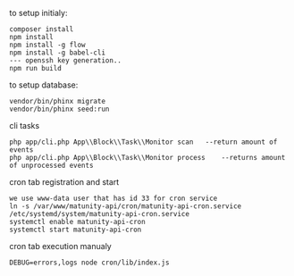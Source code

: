 to setup initialy:

    composer install
    npm install
    npm install -g flow
    npm install -g babel-cli
    --- openssh key generation..
    npm run build


to setup database:

    vendor/bin/phinx migrate
    vendor/bin/phinx seed:run


cli tasks

    php app/cli.php App\\Block\\Task\\Monitor scan   --return amount of events
    php app/cli.php App\\Block\\Task\\Monitor process    --returns amount of unprocessed events


cron tab registration and start

    we use www-data user that has id 33 for cron service
    ln -s /var/www/matunity-api/cron/matunity-api-cron.service /etc/systemd/system/matunity-api-cron.service
    systemctl enable matunity-api-cron
    systemctl start matunity-api-cron


cron tab execution manualy

    DEBUG=errors,logs node cron/lib/index.js
